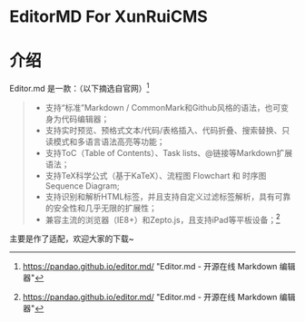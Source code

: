 # EditorMD For XunRuiCMS

# 介绍
Editor.md 是一款：（以下摘选自官网）[^1]
>- 支持“标准”Markdown / CommonMark和Github风格的语法，也可变身为代码编辑器；
>- 支持实时预览、预格式文本/代码/表格插入、代码折叠、搜索替换、只读模式和多语言语法高亮等功能；
>- 支持ToC（Table of Contents）、Task lists、@链接等Markdown扩展语法；
>- 支持TeX科学公式（基于KaTeX）、流程图 Flowchart 和 时序图 Sequence Diagram;
>- 支持识别和解析HTML标签，并且支持自定义过滤标签解析，具有可靠的安全性和几乎无限的扩展性；
>- 兼容主流的浏览器（IE8+）和Zepto.js，且支持iPad等平板设备；[^1]

[^1]: https://pandao.github.io/editor.md/ "Editor.md - 开源在线 Markdown 编辑器"

主要是作了适配，欢迎大家的下载~